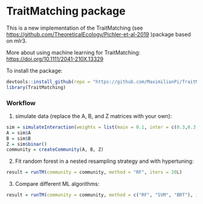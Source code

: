 # TraitMatching package

This is a new implementation of the TraitMatching (see https://github.com/TheoreticalEcology/Pichler-et-al-2019 )package based on mlr3.

More about using machine learning for TraitMatching: https://doi.org/10.1111/2041-210X.13329

To install the package:

```r
devtools::install_github(repo = "https://github.com/MaximilianPi/TraitMatching", subdir = "TraitMatching")
library(TraitMatching)
```

### Workflow

1) simulate data (replace the A, B, and Z matrices with your own):
```r
sim = simulateInteraction(weights = list(main = 0.1, inter = c(0.3,0.3,0.3)))
A = sim$A
B = sim$B
Z = sim$binar()
community = createCommunity(A, B, Z)

```

2) Fit random forest in a nested resampling strategy and with hypertuning:
```r
result = runTM(community = community, method = "RF", iters = 20L)

```

3) Compare different ML algorithms:
```r
result = runTM(community = community, method = c("RF", "SVM", "BRT"), iters = 20L)

```